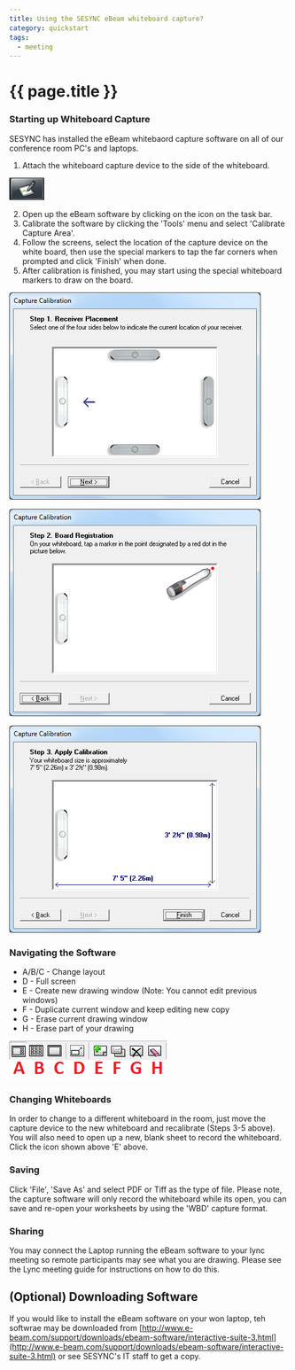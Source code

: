 ```yaml
---
title: Using the SESYNC eBeam whiteboard capture?
category: quickstart
tags:
  - meeting
---
```

# {{ page.title }}

### Starting up Whiteboard Capture

SESYNC has installed the eBeam whitebaord capture software on all of our conference room PC's and laptops.

1. Attach the whiteboard capture device to the side of the whiteboard.

![start-button](/assets/images/eBeam-start-button.png)

2. Open up the eBeam software by clicking on the icon on the task bar. 
3. Calibrate the software by clicking the 'Tools' menu and select 'Calibrate Capture Area'.
4. Follow the screens, select the location of the capture device on the white board, then use the special markers to tap the far corners when prompted and click 'Finish' when done.
5. After calibration is finished, you may start using the special whiteboard markers to draw on the board.

![calibration01](/assets/images/eBeam-calibration01.png)

![calibration02](/assets/images/eBeam-calibration02.png)

![calibration03](/assets/images/eBeam-calibration03.png)

### Navigating the Software

* A/B/C - Change layout
* D - Full screen
* E - Create new drawing window (Note: You cannot edit previous windows)
* F - Duplicate current window and keep editing new copy
* G - Erase current drawing window
* H - Erase part of your drawing

![navigation](/assets/images/eBeam-navigation.png)

### Changing Whiteboards

In order to change to a different whiteboard in the room, just move the capture device to the new whiteboard and recalibrate (Steps 3-5 above). You will also need to open up a new, blank sheet to record the whiteboard. Click the icon shown above 'E' above.

### Saving

Click 'File', 'Save As' and select PDF or Tiff as the type of file.  Please note, the capture software will only record the whiteboard while its open, you can save and re-open your worksheets by using the 'WBD' capture format.

### Sharing

You may connect the Laptop running the eBeam software to your lync meeting so remote participants may see what you are drawing. Please see the Lync meeting guide for instructions on how to do this.

## (Optional) Downloading Software

If you would like to install the eBeam software on your won laptop, teh softwrae may be downloaded from [http://www.e-beam.com/support/downloads/ebeam-software/interactive-suite-3.html](http://www.e-beam.com/support/downloads/ebeam-software/interactive-suite-3.html) or see SESYNC's IT staff to get a copy.
